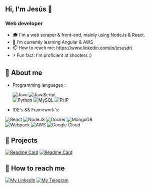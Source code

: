 ## Hi, I'm Jesús 👋

### Web developer
- 🎓 I'm a web scraper & front-end, mainly using NodeJs & React.
- 🌱 I’m currently learning Angular & AWS
- 📫 How to reach me: https://www.linkedin.com/in/jesusdr/
- ⚡ Fun fact: I'm proficient at shooters :)

## 🧐 About me

- Programming languages : <br />



  ![Java](https://img.shields.io/badge/java-%23ED8B00.svg?style=for-the-badge&logo=java&logoColor=white)
  ![JavaScript](https://img.shields.io/badge/javascript-%23323330.svg?style=for-the-badge&logo=javascript&logoColor=%23F7DF1E)
  <br />
 ![Python](https://img.shields.io/badge/python-3670A0?style=for-the-badge&logo=python&logoColor=ffdd54)
 ![MySQL](https://img.shields.io/badge/mysql-%2300f.svg?style=for-the-badge&logo=mysql&logoColor=white)
  ![PHP](https://img.shields.io/badge/php-%23777BB4.svg?style=for-the-badge&logo=php&logoColor=white)
- IDE's && Framework's: <br />

 ![React](https://img.shields.io/badge/react-%2320232a.svg?style=for-the-badge&logo=react&logoColor=%2361DAFB)
 ![NodeJS](https://img.shields.io/badge/node.js-6DA55F?style=for-the-badge&logo=node.js&logoColor=white)
  ![Docker](https://img.shields.io/badge/docker-%230db7ed.svg?style=for-the-badge&logo=docker&logoColor=white)
  ![MongoDB](https://img.shields.io/badge/MongoDB-%234ea94b.svg?style=for-the-badge&logo=mongodb&logoColor=white)
    <br />
  ![Webpack](https://img.shields.io/badge/webpack-%238DD6F9.svg?style=for-the-badge&logo=webpack&logoColor=black)
  ![AWS](https://img.shields.io/badge/AWS-%23FF9900.svg?style=for-the-badge&logo=amazon-aws&logoColor=white)
  ![Google Cloud](https://img.shields.io/badge/GoogleCloud-%234285F4.svg?style=for-the-badge&logo=google-cloud&logoColor=white)
  
## 🥳 Projects
[![Readme Card](https://github-readme-stats.vercel.app/api/pin/?username=jesusDR01&repo=scrapeJIT)](https://github.com/JesusDR01/scrapeJIT)
[![Readme Card](https://github-readme-stats.vercel.app/api/pin/?username=tomashm01&repo=Proyecto-Ruleta)](https://github.com/tomashm01/Proyecto-Ruleta)

## 💬 How to reach me

[![My LinkedIn](https://img.shields.io/badge/LinkedIn-0077B5?style=for-the-badge&logo=linkedin&logoColor=white)](https://www.linkedin.com/in/jesusdr/)
[![My Telegram](https://img.shields.io/badge/-TELEGRAM-2CA5E0?style=for-the-badge&logo=telegram&logoColor=white)](https://t.me/JesusDR01)
<!--